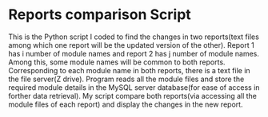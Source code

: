 # Reports comparison Script
This is the Python script I coded to find the changes in two reports(text files among which one report will be the updated version of the other).
Report 1 has i number of module names and report 2 has j number of module names. Among this, some module names will be common to both reports.
Corresponding to each module name in both reports, there is a text file in the file server(Z drive).
Program reads all the module files and store the required module details in the MySQL server database(for ease of access in forther data retrieval).
My script compare both reports(via accessing all the module files of each report) and display the changes in the new report.
